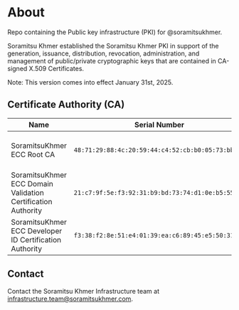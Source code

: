 # About

Repo containing the Public key infrastructure (PKI) for @soramitsukhmer.

Soramitsu Khmer established the Soramitsu Khmer PKI in support of the generation, issuance, distribution, revocation, administration, and management of public/private cryptographic keys that are contained in CA-signed X.509 Certificates.

Note: This version comes into effect January 31st, 2025.

## Certificate Authority (CA)

| Name                                                         | Serial Number                                     | Validity                 |
| ------------------------------------------------------------ | ------------------------------------------------- | ------------------------ |
| SoramitsuKhmer ECC Root CA                                   | `48:71:29:88:4c:20:59:44:c4:52:cb:b0:05:73:bb:db` | Feb  4 10:36:35 2040 GMT |
| SoramitsuKhmer ECC Domain Validation Certification Authority | `21:c7:9f:5e:f3:92:31:b9:bd:73:74:d1:0e:b5:55:61` | Feb  4 10:36:35 2027 GMT |
| SoramitsuKhmer ECC Developer ID Certification Authority      | `f3:38:f2:8e:51:e4:01:39:ea:c6:89:45:e5:50:31:a4` | Feb  4 10:36:35 2027 GMT |

## Contact
Contact the Soramitsu Khmer Infrastructure team at infrastructure.team@soramitsukhmer.com.
